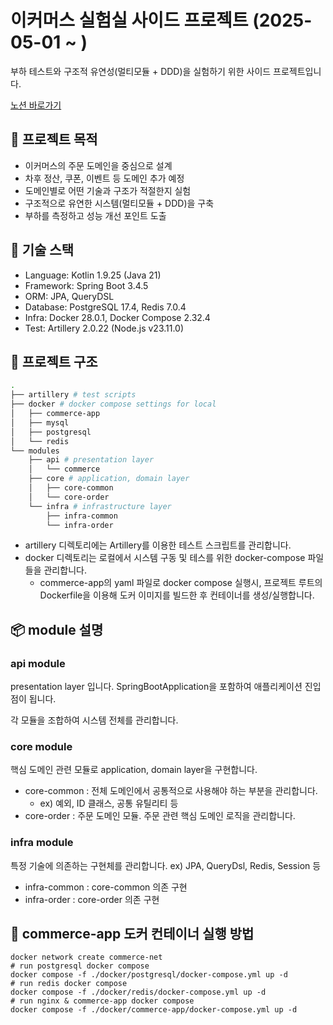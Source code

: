 # 이커머스 실험실 사이드 프로젝트 (2025-05-01 ~ )

부하 테스트와 구조적 유연성(멀티모듈 + DDD)을 실험하기 위한 사이드 프로젝트입니다.

[노션 바로가기](https://thoughtful-sodium-948.notion.site/1f0d2ba300e680189cc0c5746563ef47?pvs=4)

## 📌 프로젝트 목적
- 이커머스의 주문 도메인을 중심으로 설계
- 차후 정산, 쿠폰, 이벤트 등 도메인 추가 예정
- 도메인별로 어떤 기술과 구조가 적절한지 실험
- 구조적으로 유연한 시스템(멀티모듈 + DDD)을 구축
- 부하를 측정하고 성능 개선 포인트 도출


## 🔧 기술 스택
- Language: Kotlin 1.9.25 (Java 21)
- Framework: Spring Boot 3.4.5
- ORM: JPA, QueryDSL
- Database: PostgreSQL 17.4, Redis 7.0.4
- Infra: Docker 28.0.1, Docker Compose 2.32.4
- Test: Artillery 2.0.22 (Node.js v23.11.0)


## 📁 프로젝트 구조
```bash
.
├── artillery # test scripts
├── docker # docker compose settings for local
│   ├── commerce-app
│   ├── mysql
│   ├── postgresql
│   └── redis
└── modules
    ├── api # presentation layer
    │   └── commerce
    ├── core # application, domain layer
    │   ├── core-common
    │   └── core-order
    └── infra # infrastructure layer
        ├── infra-common
        └── infra-order
````
- artillery 디렉토리에는 Artillery를 이용한 테스트 스크립트를 관리합니다.
- docker 디렉토리는 로컬에서 시스템 구동 및 테스를 위한 docker-compose 파일들을 관리합니다.
  - commerce-app의 yaml 파일로 docker compose 실행시, 프로젝트 루트의 Dockerfile을 이용해 도커 이미지를 빌드한 후 컨테이너를 생성/실행합니다.

## 📦 module 설명
### api module
presentation layer 입니다.
SpringBootApplication을 포함하여 애플리케이션 진입점이 됩니다.

각 모듈을 조합하여 시스템 전체를 관리합니다.

### core module
핵심 도메인 관련 모듈로 application, domain layer을 구현합니다.

- core-common : 전체 도메인에서 공통적으로 사용해야 하는 부분을 관리합니다.
  - ex) 예외, ID 클래스, 공통 유틸리티 등
- core-order : 주문 도메인 모듈. 주문 관련 핵심 도메인 로직을 관리합니다.


### infra module
특정 기술에 의존하는 구현체를 관리합니다.
ex) JPA, QueryDsl, Redis, Session 등

- infra-common : core-common 의존 구현
- infra-order : core-order 의존 구현


## 🐳 commerce-app 도커 컨테이너 실행 방법
```shell
docker network create commerce-net
# run postgresql docker compose 
docker compose -f ./docker/postgresql/docker-compose.yml up -d
# run redis docker compose 
docker compose -f ./docker/redis/docker-compose.yml up -d
# run nginx & commerce-app docker compose  
docker compose -f ./docker/commerce-app/docker-compose.yml up -d 
```

